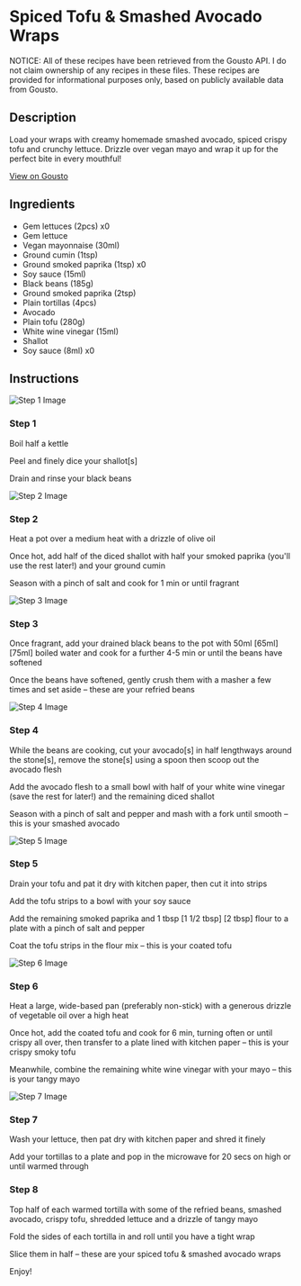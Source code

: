 # Spiced Tofu & Smashed Avocado Wraps

NOTICE: All of these recipes have been retrieved from the Gousto API. I do not claim ownership of any recipes in these files. These recipes are provided for informational purposes only, based on publicly available data from Gousto.

## Description

Load your wraps with creamy homemade smashed avocado, spiced crispy tofu and crunchy lettuce. Drizzle over vegan mayo and wrap it up for the perfect bite in every mouthful!

[View on Gousto](https://www.gousto.co.uk/recipes/cookbook/spiced-tofu-smashed-avocado-wraps)

## Ingredients

- Gem lettuces (2pcs) x0
- Gem lettuce
- Vegan mayonnaise (30ml)
- Ground cumin (1tsp)
- Ground smoked paprika (1tsp) x0
- Soy sauce (15ml)
- Black beans (185g)
- Ground smoked paprika (2tsp)
- Plain tortillas (4pcs)
- Avocado
- Plain tofu (280g)
- White wine vinegar (15ml)
- Shallot
- Soy sauce (8ml) x0

## Instructions

![Step 1 Image](https://production-media.gousto.co.uk/cms/recipe-step-image/Step-1-1663090365357-x200.jpg)

### Step 1

Boil half a kettle

Peel and finely dice your shallot[s]

Drain and rinse your black beans

![Step 2 Image](https://production-media.gousto.co.uk/cms/recipe-step-image/Step-2-1663090368787-x200.jpg)

### Step 2

Heat a pot over a medium heat with a drizzle of olive oil

Once hot, add half of the diced shallot with half your smoked paprika (you'll use the rest later!) and your ground cumin

Season with a pinch of salt and cook for 1 min or until fragrant

![Step 3 Image](https://production-media.gousto.co.uk/cms/recipe-step-image/Step-3-1663090386714-x200.jpg)

### Step 3

Once fragrant, add your drained black beans to the pot with 50ml <span class="text-purple">[65ml]</span><span class="text-danger"> [75ml]</span> boiled water and cook for a further 4-5 min or until the beans have softened

Once the beans have softened, gently crush them with a masher a few times and set aside – these are your refried beans

![Step 4 Image](https://production-media.gousto.co.uk/cms/recipe-step-image/Step-4-1663090388655-x200.jpg)

### Step 4

While the beans are cooking, cut your avocado[s] in half lengthways around the stone[s], remove the stone[s] using a spoon then scoop out the avocado flesh

Add the avocado flesh to a small bowl with half of your white wine vinegar (save the rest for later!) and the remaining diced shallot

Season with a pinch of salt and pepper and mash with a fork until smooth – this is your smashed avocado

![Step 5 Image](https://production-media.gousto.co.uk/cms/recipe-step-image/Step-5-1663090391315-x200.jpg)

### Step 5

Drain your tofu and pat it dry with kitchen paper, then cut it into strips

Add the tofu strips to a bowl with your soy sauce

Add the remaining smoked paprika and 1 tbsp <span class="text-purple">[1 1/2 tbsp]</span><span class="text-danger"> [2 tbsp]</span> flour to a plate with a pinch of salt and pepper

Coat the tofu strips in the flour mix – this is your coated tofu

![Step 6 Image](https://production-media.gousto.co.uk/cms/recipe-step-image/Step-6-1663090398558-x200.jpg)

### Step 6

Heat a large, wide-based pan (preferably non-stick) with a generous drizzle of vegetable oil over a high heat

Once hot, add the coated tofu and cook for 6 min, turning often or until crispy all over, then transfer to a plate lined with kitchen paper – this is your crispy smoky tofu

Meanwhile, combine the remaining white wine vinegar with your mayo – this is your tangy mayo

![Step 7 Image](https://production-media.gousto.co.uk/cms/recipe-step-image/Step-7-1663090410840-x200.jpg)

### Step 7

Wash your lettuce, then pat dry with kitchen paper and shred it finely

Add your tortillas to a plate and pop in the microwave for 20 secs on high or until warmed through

### Step 8

Top half of each warmed tortilla with some of the refried beans, smashed avocado, crispy tofu, shredded lettuce and a drizzle of tangy mayo

Fold the sides of each tortilla in and roll until you have a tight wrap

Slice them in half – these are your spiced tofu & smashed avocado wraps

Enjoy!

